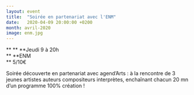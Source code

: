 ```yaml
---
layout: event
title:  "Soirée en partenariat avec l'ENM"
date:   2020-04-09 20:00:00 +0200
month: avril-2020
image: enm.jpg
---
```


**
**
**Jeudi 9 à 20h  
** **ENM  
** 5/10€

Soirée découverte en partenariat avec agend’Arts : à la rencontre de 3 jeunes artistes auteurs compositeurs interprètes, enchaînant chacun 20 mn d’un programme 100% création !